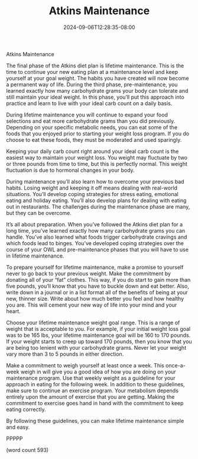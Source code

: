 ﻿---
title: "Atkins Maintenance"
date: 2024-09-06T12:28:35-08:00
description: "Text Tips for Web Success"
featured_image: "/images/Text.jpg"
tags: ["Text"]
---

Atkins Maintenance

The final phase of the Atkins diet plan is lifetime maintenance. This is the time to continue your new eating plan at a maintenance level and keep yourself at your goal weight. The habits you have created will now become a permanent way of life. During the third phase, pre-maintenance, you learned exactly how many carbohydrate grams your body can tolerate and still maintain your ideal weight. In this phase, you’ll put this approach into practice and learn to live with your ideal carb count on a daily basis.

During lifetime maintenance you will continue to expand your food selections and eat more carbohydrate grams than you did previously. Depending on your specific metabolic needs, you can eat some of the foods that you enjoyed prior to starting your weight loss program. If you do choose to eat these foods, they must be moderated and used sparingly. 

Keeping your daily carb count right around your ideal carb count is the easiest way to maintain your weight loss. You weight may fluctuate by two or three pounds from time to time, but this is perfectly normal. This weight fluctuation is due to hormonal changes in your body. 

During maintenance you’ll also learn how to overcome your previous bad habits. Losing weight and keeping it off means dealing with real-world situations. You’ll develop coping strategies for stress eating, emotional eating and holiday eating. You’ll also develop plans for dealing with eating out in restaurants. The challenges during the maintenance phase are many, but they can be overcome.

It’s all about preparation. When you’ve followed the Atkins diet plan for a long time, you’ve learned exactly how many carbohydrate grams you can handle. You’ve also learned what foods trigger carbohydrate cravings and which foods lead to binges. You’ve developed coping strategies over the course of your OWL and pre-maintenance phases that you will have to use in lifetime maintenance.

To prepare yourself for lifetime maintenance, make a promise to yourself never to go back to your previous weight. Make the commitment by donating all of your “fat” clothes. This way, if you do start to gain more than five pounds, you’ll know that you have to buckle down and eat better. Also, write down in a journal or in a list format all of the benefits of being at your new, thinner size. Write about how much better you feel and how healthy you are. This will cement your new way of life into your mind and your heart.

Choose your lifetime maintenance weight goal range. This is a range of weight that is acceptable to you. For example, if your initial weight loss goal was to be 165 lbs, your lifetime maintenance goal will be 160 to 170 pounds. If your weight starts to creep up toward 170 pounds, then you know that you are being too lenient with your carbohydrate grams. Never let your weight vary more than 3 to 5 pounds in either direction.

Make a commitment to weigh yourself at least once a week. This once-a-week weigh in will give you a good idea of how you are doing on your maintenance program. Use that weekly weight as a guideline for your approach in eating for the following week.
In addition to these guidelines, make sure to continue an exercise program. Your metabolism depends entirely upon the amount of exercise that you are getting. Making the commitment to exercise goes hand in hand with the commitment to keep eating correctly.

By following these guidelines, you can make lifetime maintenance simple and easy.

PPPPP

(word count 593)
